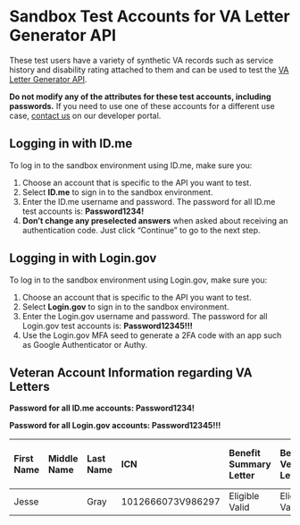 # Sandbox Test Accounts for VA Letter Generator API

These test users have a variety of synthetic VA records such as service history and disability rating attached to them and can be used to test the [VA Letter Generator API](LINK_TO_LETTER_GENERATOR_DOCS).

**Do not modify any of the attributes for these test accounts, including passwords.** If you need to use one of these accounts for a different use case, [contact us](https://developer.va.gov/support/contact-us) on our developer portal.

## Logging in with ID.me

To log in to the sandbox environment using ID.me, make sure you:

1. Choose an account that is specific to the API you want to test.
2. Select **ID.me** to sign in to the sandbox environment.
3. Enter the ID.me username and password. The password for all ID.me test accounts is: **Password1234!**
4. **Don’t change any preselected answers** when asked about receiving an authentication code. Just click “Continue” to go to the next step.

## Logging in with Login.gov

To log in to the sandbox environment using Login.gov, make sure you:

1. Choose an account that is specific to the API you want to test.
2. Select **Login.gov** to sign in to the sandbox environment.
3. Enter the Login.gov username and password. The password for all Login.gov test accounts is: **Password12345!!!**
4. Use the Login.gov MFA seed to generate a 2FA code with an app such as Google Authenticator or Authy.

## Veteran Account Information regarding VA Letters

**Password for all ID.me accounts: Password1234!**

**Password for all Login.gov accounts: Password12345!!!**

| First Name | Middle Name | Last Name | ICN               | Benefit Summary Letter | Benefit Verification Letter | Civil Service Letter | Commissary Letter  | Medicare Part D Letter | Minimum Essential Coverage Letter | Proof of Service Letter | Service Verification Letter | ID.me Username                 | Login.gov Username        | Login.gov MFA Seed                                                                                                                                                                                            |
|:-----------|:------------|:----------|:------------------|:-----------------------|:----------------------------|----------------------|:-------------------|------------------------|-----------------------------------|-------------------------|-----------------------------| :---                           | :---                      | :---                                                                                                                                                                                                          |
| Jesse      |             | Gray      | 1012666073V986297 | Eligible<br/>Valid     | Eligible<br/>Valid          | Eligible<br/>Valid   | Eligible<br/>Valid | Eligible<br/>Valid     | Eligible<br/>Valid                | Eligible<br/>Valid      | Eligible<br/>Valid          | va.api.user+idme.004@gmail.com | va.api.user+004@gmail.com | [7OMSKULT5PSVFE3SINTWBT2YA2MSFXU4](https://chart.googleapis.com/chart?chs=200x200&chld=M%7C0&cht=qr&chl=otpauth://totp/Login.gov%20%28va.api.user%2B004%40gmail.com%29?secret=7OMSKULT5PSVFE3SINTWBT2YA2MSFXU4)|
